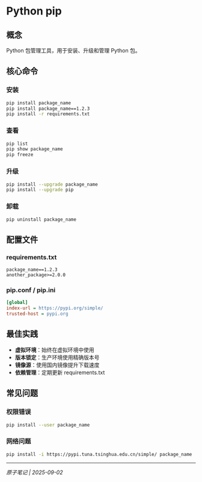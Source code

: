 # Python pip

## 概念
Python 包管理工具，用于安装、升级和管理 Python 包。

## 核心命令

### 安装
```bash
pip install package_name
pip install package_name==1.2.3
pip install -r requirements.txt
```

### 查看
```bash
pip list
pip show package_name
pip freeze
```

### 升级
```bash
pip install --upgrade package_name
pip install --upgrade pip
```

### 卸载
```bash
pip uninstall package_name
```

## 配置文件

### requirements.txt
```
package_name==1.2.3
another_package>=2.0.0
```

### pip.conf / pip.ini
```ini
[global]
index-url = https://pypi.org/simple/
trusted-host = pypi.org
```

## 最佳实践

- **虚拟环境**：始终在虚拟环境中使用
- **版本锁定**：生产环境使用精确版本号
- **镜像源**：使用国内镜像提升下载速度
- **依赖管理**：定期更新 requirements.txt

## 常见问题

### 权限错误
```bash
pip install --user package_name
```

### 网络问题
```bash
pip install -i https://pypi.tuna.tsinghua.edu.cn/simple/ package_name
```

---
*原子笔记 | 2025-09-02*
